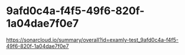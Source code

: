 # 9afd0c4a-f4f5-49f6-820f-1a04dae7f0e7
https://sonarcloud.io/summary/overall?id=examly-test_9afd0c4a-f4f5-49f6-820f-1a04dae7f0e7
